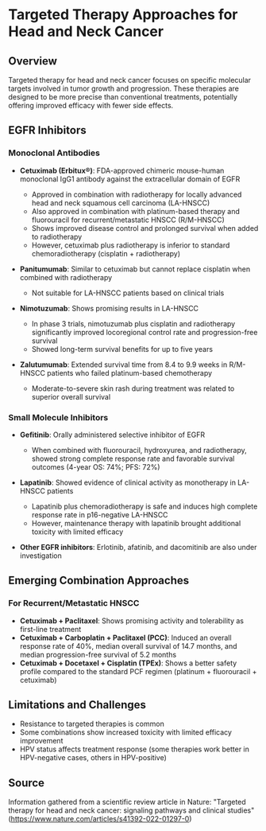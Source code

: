 # Targeted Therapy Approaches for Head and Neck Cancer

## Overview
Targeted therapy for head and neck cancer focuses on specific molecular targets involved in tumor growth and progression. These therapies are designed to be more precise than conventional treatments, potentially offering improved efficacy with fewer side effects.

## EGFR Inhibitors

### Monoclonal Antibodies
- **Cetuximab (Erbitux®)**: FDA-approved chimeric mouse-human monoclonal IgG1 antibody against the extracellular domain of EGFR
  - Approved in combination with radiotherapy for locally advanced head and neck squamous cell carcinoma (LA-HNSCC)
  - Also approved in combination with platinum-based therapy and fluorouracil for recurrent/metastatic HNSCC (R/M-HNSCC)
  - Shows improved disease control and prolonged survival when added to radiotherapy
  - However, cetuximab plus radiotherapy is inferior to standard chemoradiotherapy (cisplatin + radiotherapy)

- **Panitumumab**: Similar to cetuximab but cannot replace cisplatin when combined with radiotherapy
  - Not suitable for LA-HNSCC patients based on clinical trials

- **Nimotuzumab**: Shows promising results in LA-HNSCC
  - In phase 3 trials, nimotuzumab plus cisplatin and radiotherapy significantly improved locoregional control rate and progression-free survival
  - Showed long-term survival benefits for up to five years

- **Zalutumumab**: Extended survival time from 8.4 to 9.9 weeks in R/M-HNSCC patients who failed platinum-based chemotherapy
  - Moderate-to-severe skin rash during treatment was related to superior overall survival

### Small Molecule Inhibitors
- **Gefitinib**: Orally administered selective inhibitor of EGFR
  - When combined with fluorouracil, hydroxyurea, and radiotherapy, showed strong complete response rate and favorable survival outcomes (4-year OS: 74%; PFS: 72%)

- **Lapatinib**: Showed evidence of clinical activity as monotherapy in LA-HNSCC patients
  - Lapatinib plus chemoradiotherapy is safe and induces high complete response rate in p16-negative LA-HNSCC
  - However, maintenance therapy with lapatinib brought additional toxicity with limited efficacy

- **Other EGFR inhibitors**: Erlotinib, afatinib, and dacomitinib are also under investigation

## Emerging Combination Approaches

### For Recurrent/Metastatic HNSCC
- **Cetuximab + Paclitaxel**: Shows promising activity and tolerability as first-line treatment
- **Cetuximab + Carboplatin + Paclitaxel (PCC)**: Induced an overall response rate of 40%, median overall survival of 14.7 months, and median progression-free survival of 5.2 months
- **Cetuximab + Docetaxel + Cisplatin (TPEx)**: Shows a better safety profile compared to the standard PCF regimen (platinum + fluorouracil + cetuximab)

## Limitations and Challenges
- Resistance to targeted therapies is common
- Some combinations show increased toxicity with limited efficacy improvement
- HPV status affects treatment response (some therapies work better in HPV-negative cases, others in HPV-positive)

## Source
Information gathered from a scientific review article in Nature: "Targeted therapy for head and neck cancer: signaling pathways and clinical studies" (https://www.nature.com/articles/s41392-022-01297-0)
